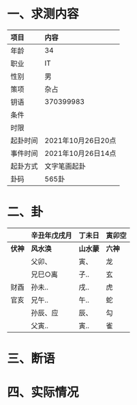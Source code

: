 # 一、求测内容
|项目|内容|
|:-|:-|
|年龄|34|
|职业|IT|
|性别|男|
|策项|杂占|
|钥语|370399983|
|条件||
|时限||
|起卦时间|2021年10月26日20点|
|事件时间|2021年10月26日14点|
|起卦方式|文字笔画起卦|
|卦码|565卦|

# 二、卦
||辛丑年戊戌月|丁未日|寅卯空|
|:-|:-|:-|:-|
|**伏神**|**风水涣**|**山水蒙**|**六神**|
||父卯、|寅、|龙|
||兄巳○离|子..|玄|
|财酉|孙未..|戌..|虎|
|官亥|兄午..|午..|蛇|
||孙辰、应|辰、|勾|
||父寅..|寅..|雀|


# 三、断语

# 四、实际情况